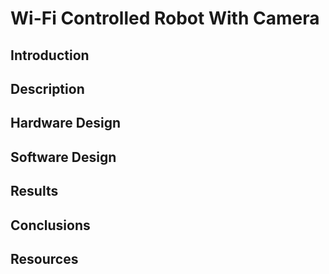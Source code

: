 # Wi-Fi Controlled Robot With Camera

## Introduction

## Description

## Hardware Design

## Software Design

## Results

## Conclusions

## Resources

